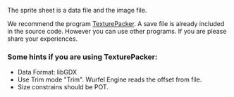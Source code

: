 The sprite sheet is a data file and the image file.

We recommend the program [TexturePacker](http://www.codeandweb.com/texturepacker). A save file is already included in the source code. However you can use other programs. If you are please share your experiences.


### Some hints if you are using TexturePacker:
- Data Format: libGDX
- Use Trim mode "Trim". Wurfel Engine reads the offset from file.
- Size constrains should be POT.